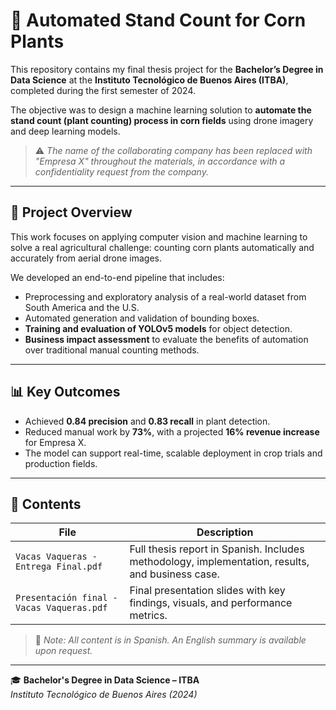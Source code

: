 # 🌽 Automated Stand Count for Corn Plants

This repository contains my final thesis project for the **Bachelor’s Degree in Data Science** at the **Instituto Tecnológico de Buenos Aires (ITBA)**, completed during the first semester of 2024.

The objective was to design a machine learning solution to **automate the stand count (plant counting) process in corn fields** using drone imagery and deep learning models.

> ⚠️ *The name of the collaborating company has been replaced with "Empresa X" throughout the materials, in accordance with a confidentiality request from the company.*

---

## 🧠 Project Overview

This work focuses on applying computer vision and machine learning to solve a real agricultural challenge: counting corn plants automatically and accurately from aerial drone images.

We developed an end-to-end pipeline that includes:

- Preprocessing and exploratory analysis of a real-world dataset from South America and the U.S.
- Automated generation and validation of bounding boxes.
- **Training and evaluation of YOLOv5 models** for object detection.
- **Business impact assessment** to evaluate the benefits of automation over traditional manual counting methods.

---

## 📊 Key Outcomes

- Achieved **0.84 precision** and **0.83 recall** in plant detection.  
- Reduced manual work by **73%**, with a projected **16% revenue increase** for Empresa X.  
- The model can support real-time, scalable deployment in crop trials and production fields.

---

## 📁 Contents

| File                         | Description |
|------------------------------|-------------|
| `Vacas Vaqueras - Entrega Final.pdf` | Full thesis report in Spanish. Includes methodology, implementation, results, and business case. |
| `Presentación final - Vacas Vaqueras.pdf` | Final presentation slides with key findings, visuals, and performance metrics. |

> 📌 *Note: All content is in Spanish. An English summary is available upon request.*

---

🎓 **Bachelor's Degree in Data Science – ITBA**  
*Instituto Tecnológico de Buenos Aires (2024)*

